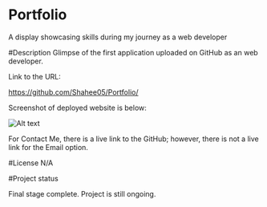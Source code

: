 # Portfolio
A display showcasing skills during my journey as a web developer

#Description
Glimpse of the first application uploaded on GitHub as an web developer. 

Link to the URL:

https://github.com/Shahee05/Portfolio/

Screenshot of deployed website is below:

![Alt text](../../../../Screenshot%202023-02-06%20at%2023.20.46.png)

For Contact Me, there is a live link to the GitHub; however, there is not a live link for the Email option. 

#License
N/A

#Project status

Final stage complete. 
Project is still ongoing.
